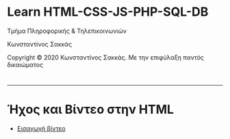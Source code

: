 <html>
<body>
<h1> Learn HTML-CSS-JS-PHP-SQL-DB</h1>
<p> Τμήμα Πληροφορικής & Τηλεπικοινωνιών </p>
<p> Κωνσταντίνος Σακκάς</p>
<p>Copyright © 2020 Κωνσταντίνος Σακκάς. Με την επιφύλαξη παντός δικαιώματος</p>
  <h1></h1>
<hr>

<h1>Ήχος και Βίντεο στην HTML</h1>

<ul>

<li><a href="./Code greek/video.html" target="_blank">Εισαγωγή βίντεο</a></li>


</ul>



</body>
</html>
